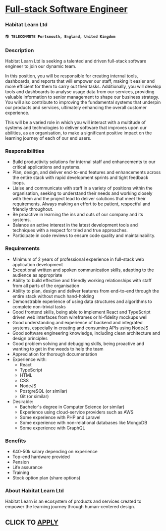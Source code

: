 # [Full-stack Software Engineer](https://www.remotewlb.com/apply/full-stack-software-engineer-79084)  
### Habitat Learn Ltd  
#### `🌎 TELECOMMUTE Portsmouth, England, United Kingdom`  

### **Description**

Habitat Learn Ltd is seeking a talented and driven full-stack software engineer to join our dynamic team.

In this position, you will be responsible for creating internal tools, dashboards, and reports that will empower our staff, making it easier and more efficient for them to carry out their tasks. Additionally, you will develop tools and dashboards to analyse usage data from our services, providing valuable information to senior management to shape our business strategy. You will also contribute to improving the fundamental systems that underpin our products and services, ultimately enhancing the overall customer experience.

This will be a varied role in which you will interact with a multitude of systems and technologies to deliver software that improves upon our abilities, as an organisation, to make a significant positive impact on the learning journey of each of our end users.

### Responsibilities

  * Build productivity solutions for internal staff and enhancements to our critical applications and systems.
  * Plan, design, and deliver end-to-end features and enhancements across the entire stack with rapid development sprints and tight feedback loops.
  * Liaise and communicate with staff in a variety of positions within the organisation, seeking to understand their needs and working closely with them and the project lead to deliver solutions that meet their requirements. Always making an effort to be patient, respectful and friendly throughout.
  * Be proactive in learning the ins and outs of our company and its systems.
  * Balance an active interest in the latest development tools and techniques with a respect for tried and true approaches.
  * Participate in code reviews to ensure code quality and maintainability.

### **Requirements**

  * Minimum of 2 years of professional experience in full-stack web application development
  * Exceptional written and spoken communication skills, adapting to the audience as appropriate
  * Ability to build effective and friendly working relationships with staff from all parts of the organisation
  * Ability to plan, design and deliver features from end-to-end through the entire stack without much hand-holding
  * Demonstrable experience of using data structures and algorithms to complete non-trivial tasks
  * Good frontend skills, being able to implement React and TypeScript driven web interfaces from wireframes or hi-fidelity mockups well
  * Good understanding and experience of backend and integrated systems, especially in creating and consuming APIs using NodeJS
  * Good software engineering knowledge, including clean architecture and design principles
  * Good problem solving and debugging skills, being proactive and wanting to get in the weeds to help the team
  * Appreciation for thorough documentation
  * Experience with:
    * React
    * TypeScript
    * HTML
    * CSS
    * NodeJS
    * PostgreSQL (or similar)
    * Git (or similar)
  * Desirable:
    * Bachelor's degree in Computer Science (or similar)
    * Experience using cloud-service providers such as AWS
    * Some experience with PHP and Laravel
    * Some experience with non-relational databases like MongoDB
    * Some experience with GraphQL

### **Benefits**

  * £40-50k salary depending on experience
  * Top-end hardware provided
  * Pension
  * Life assurance
  * Training
  * Stock option plan (share options)

### **About Habitat Learn Ltd**

Habitat Learn is an ecosystem of products and services created to empower the learning journey through human-centered design.

  
## CLICK TO [APPLY](https://www.remotewlb.com/apply/full-stack-software-engineer-79084)

